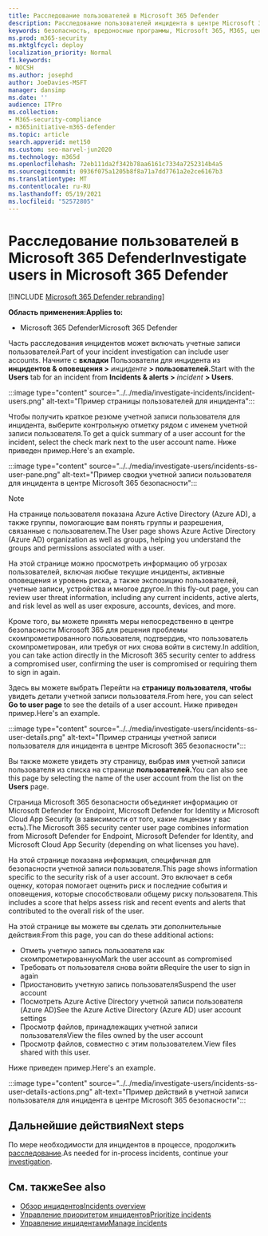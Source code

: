 ```yaml
---
title: Расследование пользователей в Microsoft 365 Defender
description: Расследование пользователей инцидента в центре Microsoft 365 безопасности.
keywords: безопасность, вредоносные программы, Microsoft 365, M365, центр безопасности, монитор, отчет, удостоверения личности, данные, устройства, приложения, инциденты, анализ, ответ
ms.prod: m365-security
ms.mktglfcycl: deploy
localization_priority: Normal
f1.keywords:
- NOCSH
ms.author: josephd
author: JoeDavies-MSFT
manager: dansimp
ms.date: ''
audience: ITPro
ms.collection:
- M365-security-compliance
- m365initiative-m365-defender
ms.topic: article
search.appverid: met150
ms.custom: seo-marvel-jun2020
ms.technology: m365d
ms.openlocfilehash: 72eb111da2f342b78aa6161c7334a7252314b4a5
ms.sourcegitcommit: 0936f075a1205b8f8a71a7dd7761a2e2ce6167b3
ms.translationtype: MT
ms.contentlocale: ru-RU
ms.lasthandoff: 05/19/2021
ms.locfileid: "52572805"
---
```

# <a name="investigate-users-in-microsoft-365-defender"></a><span data-ttu-id="6ac2d-104">Расследование пользователей в Microsoft 365 Defender</span><span class="sxs-lookup"><span data-stu-id="6ac2d-104">Investigate users in Microsoft 365 Defender</span></span>

[!INCLUDE [Microsoft 365 Defender rebranding](../includes/microsoft-defender.md)]

<span data-ttu-id="6ac2d-105">**Область применения:**</span><span class="sxs-lookup"><span data-stu-id="6ac2d-105">**Applies to:**</span></span>

- <span data-ttu-id="6ac2d-106">Microsoft 365 Defender</span><span class="sxs-lookup"><span data-stu-id="6ac2d-106">Microsoft 365 Defender</span></span>

<span data-ttu-id="6ac2d-107">Часть расследования инцидентов может включать учетные записи пользователей.</span><span class="sxs-lookup"><span data-stu-id="6ac2d-107">Part of your incident investigation can include user accounts.</span></span> <span data-ttu-id="6ac2d-108">Начните с **вкладки** Пользователи для инцидента из **инцидентов & оповещения >** *инциденте* **> пользователей.**</span><span class="sxs-lookup"><span data-stu-id="6ac2d-108">Start with the **Users** tab for an incident from **Incidents & alerts >** *incident* **> Users**.</span></span> 

:::image type="content" source="../../media/investigate-incidents/incident-users.png" alt-text="Пример страницы пользователей для инцидента":::

<span data-ttu-id="6ac2d-110">Чтобы получить краткое резюме учетной записи пользователя для инцидента, выберите контрольную отметку рядом с именем учетной записи пользователя.</span><span class="sxs-lookup"><span data-stu-id="6ac2d-110">To get a quick summary of a user account for the incident, select the check mark next to the user account name.</span></span> <span data-ttu-id="6ac2d-111">Ниже приведен пример.</span><span class="sxs-lookup"><span data-stu-id="6ac2d-111">Here's an example.</span></span>

:::image type="content" source="../../media/investigate-users/incidents-ss-user-pane.png" alt-text="Пример сводки учетной записи пользователя для инцидента в центре Microsoft 365 безопасности":::

> [!NOTE]
> <span data-ttu-id="6ac2d-113">На странице пользователя показана Azure Active Directory (Azure AD), а также группы, помогающие вам понять группы и разрешения, связанные с пользователем.</span><span class="sxs-lookup"><span data-stu-id="6ac2d-113">The User page shows Azure Active Directory (Azure AD) organization as well as groups, helping you understand the groups and permissions associated with a user.</span></span>

<span data-ttu-id="6ac2d-114">На этой странице можно просмотреть информацию об угрозах пользователей, включая любые текущие инциденты, активные оповещения и уровень риска, а также экспозицию пользователей, учетные записи, устройства и многое другое.</span><span class="sxs-lookup"><span data-stu-id="6ac2d-114">In this fly-out page, you can review user threat information, including any current incidents, active alerts, and risk level as well as user exposure, accounts, devices, and more.</span></span>

<span data-ttu-id="6ac2d-115">Кроме того, вы можете принять меры непосредственно в центре безопасности Microsoft 365 для решения проблемы скомпрометированного пользователя, подтвердив, что пользователь скомпрометирован, или требуя от них снова войти в систему.</span><span class="sxs-lookup"><span data-stu-id="6ac2d-115">In addition, you can take action directly in the Microsoft 365 security center to address a compromised user, confirming the user is compromised or requiring them to sign in again.</span></span>

<span data-ttu-id="6ac2d-116">Здесь вы можете выбрать Перейти на **страницу пользователя, чтобы** увидеть детали учетной записи пользователя.</span><span class="sxs-lookup"><span data-stu-id="6ac2d-116">From here, you can select **Go to user page** to see the details of a user account.</span></span> <span data-ttu-id="6ac2d-117">Ниже приведен пример.</span><span class="sxs-lookup"><span data-stu-id="6ac2d-117">Here's an example.</span></span>

:::image type="content" source="../../media/investigate-users/incidents-ss-user-details.png" alt-text="Пример страницы учетной записи пользователя для инцидента в центре Microsoft 365 безопасности":::

<span data-ttu-id="6ac2d-119">Вы также можете увидеть эту страницу, выбрав имя учетной записи пользователя из списка на странице **пользователей.**</span><span class="sxs-lookup"><span data-stu-id="6ac2d-119">You can also see this page by selecting the name of the user account from the list on the **Users** page.</span></span>

<span data-ttu-id="6ac2d-120">Страница Microsoft 365 безопасности объединяет информацию от Microsoft Defender for Endpoint, Microsoft Defender for Identity и Microsoft Cloud App Security (в зависимости от того, какие лицензии у вас есть).</span><span class="sxs-lookup"><span data-stu-id="6ac2d-120">The Microsoft 365 security center user page combines information from Microsoft Defender for Endpoint, Microsoft Defender for Identity, and Microsoft Cloud App Security (depending on what licenses you have).</span></span> 

<span data-ttu-id="6ac2d-121">На этой странице показана информация, специфичная для безопасности учетной записи пользователя.</span><span class="sxs-lookup"><span data-stu-id="6ac2d-121">This page shows information specific to the security risk of a user account.</span></span> <span data-ttu-id="6ac2d-122">Это включает в себя оценку, которая помогает оценить риск и последние события и оповещения, которые способствовали общему риску пользователя.</span><span class="sxs-lookup"><span data-stu-id="6ac2d-122">This includes a score that helps assess risk and recent events and alerts that contributed to the overall risk of the user.</span></span>

<span data-ttu-id="6ac2d-123">На этой странице вы можете вы сделать эти дополнительные действия:</span><span class="sxs-lookup"><span data-stu-id="6ac2d-123">From this page, you can do these additional actions:</span></span> 

- <span data-ttu-id="6ac2d-124">Отметь учетную запись пользователя как скомпрометированную</span><span class="sxs-lookup"><span data-stu-id="6ac2d-124">Mark the user account as compromised</span></span>
- <span data-ttu-id="6ac2d-125">Требовать от пользователя снова войти в</span><span class="sxs-lookup"><span data-stu-id="6ac2d-125">Require the user to sign in again</span></span>
- <span data-ttu-id="6ac2d-126">Приостановить учетную запись пользователя</span><span class="sxs-lookup"><span data-stu-id="6ac2d-126">Suspend the user account</span></span>
- <span data-ttu-id="6ac2d-127">Посмотреть Azure Active Directory учетной записи пользователя (Azure AD)</span><span class="sxs-lookup"><span data-stu-id="6ac2d-127">See the Azure Active Directory (Azure AD) user account settings</span></span>
- <span data-ttu-id="6ac2d-128">Просмотр файлов, принадлежащих учетной записи пользователя</span><span class="sxs-lookup"><span data-stu-id="6ac2d-128">View the files owned by the user account</span></span>
- <span data-ttu-id="6ac2d-129">Просмотр файлов, совместно с этим пользователем.</span><span class="sxs-lookup"><span data-stu-id="6ac2d-129">View files shared with this user.</span></span> 

<span data-ttu-id="6ac2d-130">Ниже приведен пример.</span><span class="sxs-lookup"><span data-stu-id="6ac2d-130">Here's an example.</span></span>

:::image type="content" source="../../media/investigate-users/incidents-ss-user-details-actions.png" alt-text="Пример действий в учетной записи пользователя для инцидента в центре Microsoft 365 безопасности":::


<!--
You can access this page from multiple areas in the Microsoft 365 security center. You can access this page from a specific incident in the **Users** tab. Some alerts might include users as a specific affected asset. You can also search for users.  

Learn more about how to investigate users and potential risk [in this Cloud App Security tutorial](/cloud-app-security/tutorial-ueba#:~:text=To%20identify%20who%20your%20riskiest,user%20page%20to%20investigate%20them).

--> 

## <a name="next-steps"></a><span data-ttu-id="6ac2d-132">Дальнейшие действия</span><span class="sxs-lookup"><span data-stu-id="6ac2d-132">Next steps</span></span>

<span data-ttu-id="6ac2d-133">По мере необходимости для инцидентов в процессе, продолжить [расследование](investigate-incidents.md).</span><span class="sxs-lookup"><span data-stu-id="6ac2d-133">As needed for in-process incidents, continue your [investigation](investigate-incidents.md).</span></span>

## <a name="see-also"></a><span data-ttu-id="6ac2d-134">См. также</span><span class="sxs-lookup"><span data-stu-id="6ac2d-134">See also</span></span>

- [<span data-ttu-id="6ac2d-135">Обзор инцидентов</span><span class="sxs-lookup"><span data-stu-id="6ac2d-135">Incidents overview</span></span>](incidents-overview.md)
- [<span data-ttu-id="6ac2d-136">Управление приоритетом инцидентов</span><span class="sxs-lookup"><span data-stu-id="6ac2d-136">Prioritize incidents</span></span>](incident-queue.md)
- [<span data-ttu-id="6ac2d-137">Управление инцидентами</span><span class="sxs-lookup"><span data-stu-id="6ac2d-137">Manage incidents</span></span>](manage-incidents.md)